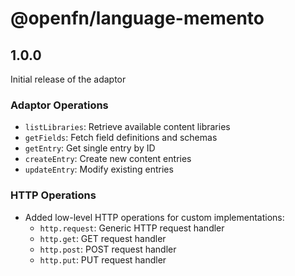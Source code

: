 # @openfn/language-memento

## 1.0.0

Initial release of the adaptor

### Adaptor Operations

- `listLibraries`: Retrieve available content libraries
- `getFields`: Fetch field definitions and schemas
- `getEntry`: Get single entry by ID
- `createEntry`: Create new content entries
- `updateEntry`: Modify existing entries

### HTTP Operations

- Added low-level HTTP operations for custom implementations:
  - `http.request`: Generic HTTP request handler
  - `http.get`: GET request handler
  - `http.post`: POST request handler
  - `http.put`: PUT request handler
